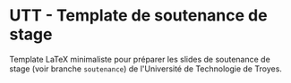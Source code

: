 # UTT - Template de soutenance de stage

Template LaTeX minimaliste pour préparer les slides de soutenance de stage (voir branche `soutenance`) de l'Université de Technologie de Troyes.
